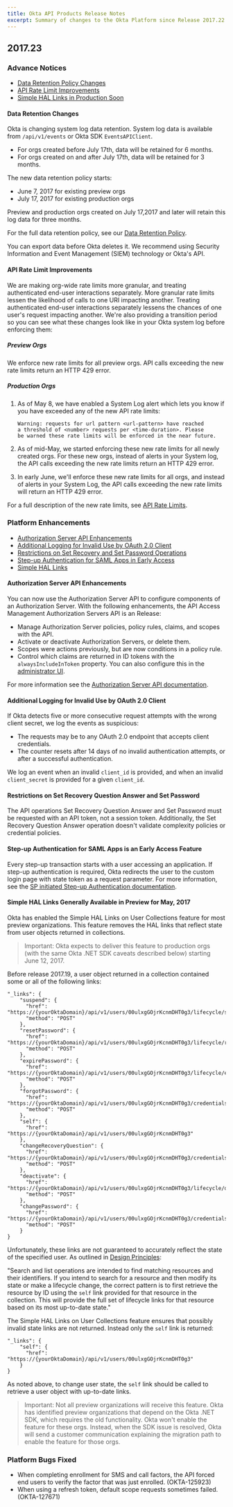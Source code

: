 ```yaml
---
title: Okta API Products Release Notes
excerpt: Summary of changes to the Okta Platform since Release 2017.22
---
```


## 2017.23

### Advance Notices

* [Data Retention Policy Changes](#data-retention-changes)
* [API Rate Limit Improvements](#api-rate-limit-improvements)
* [Simple HAL Links in Production Soon](#simple-hal-links-generally-available-in-preview-for-may-2017)

#### Data Retention Changes

Okta is changing system log data retention. System log data is available from `/api/v1/events` or Okta SDK `EventsAPIClient`.

* For orgs created before July 17th, data will be retained for 6 months.
* For orgs created on and after July 17th, data will be retained for 3 months.

The new data retention policy starts:

* June 7, 2017 for existing preview orgs
* July 17, 2017 for existing production orgs

Preview and production orgs created on July 17,2017 and later will retain this log data for three months.

For the full data retention policy, see our [Data Retention Policy](https://support.okta.com/help/Documentation/Knowledge_Article/Okta-Data-Retention-Policy).

You can export data before Okta deletes it. We recommend using Security Information and Event Management (SIEM) technology or Okta's API. <!-- OKTA-125424 -->

#### API Rate Limit Improvements

We are making org-wide rate limits more granular, and treating authenticated end-user interactions separately. More granular rate limits lessen the likelihood of calls to one URI impacting another. Treating authenticated end-user interactions separately lessens the chances of one user's request impacting another. We're also providing a transition period so you can see what these changes look like in your Okta system log before enforcing them:

##### Preview Orgs

We enforce new rate limits for all preview orgs. API calls exceeding the new rate limits return an HTTP 429 error.

##### Production Orgs

1. As of May 8, we have enabled a System Log alert which lets you know if you have exceeded any of the new API rate limits:

    ```
    Warning: requests for url pattern <url-pattern> have reached
    a threshold of <number> requests per <time-duration>. Please
    be warned these rate limits will be enforced in the near future.
    ```

2. As of mid-May, we started enforcing these new rate limits for all newly created orgs. For these new orgs, instead of alerts in your System log, the API calls exceeding the new rate limits return an HTTP 429 error.

3. In early June, we'll enforce these new rate limits for all orgs, and instead of alerts in your System Log, the API calls exceeding the new rate limits will return an HTTP 429 error.

For a full description of the new rate limits, see [API Rate Limits](/docs/reference/rate-limits/).<!-- OKTA-110472 -->

### Platform Enhancements

* [Authorization Server API Enhancements](#authorization-server-api-enhancements)
* [Additional Logging for Invalid Use by OAuth 2.0 Client](#additional-logging-for-invalid-use-by-oauth-20-client)
* [Restrictions on Set Recovery and Set Password Operations](#restrictions-on-set-recovery-question-answer-and-set-password)
* [Step-up Authentication for SAML Apps in Early Access](#step-up-authentication-for-saml-apps-is-an-early-access-feature)
* [Simple HAL Links](#simple-hal-links-generally-available-in-preview-for-may-2017)

#### Authorization Server API Enhancements

You can now use the Authorization Server API to configure components of an Authorization Server.
With the following enhancements, the API Access Management Authorization Servers API is an <ApiLifecycle access="ea" /> Release:

* Manage Authorization Server policies, policy rules, claims, and scopes with the API.
* Activate or deactivate Authorization Servers, or delete them.
* Scopes were actions previously, but are now conditions in a policy rule.
* Control which claims are returned in ID tokens with the `alwaysIncludeInToken` property. You can also configure this in the [administrator UI](https://help.okta.com/en/prod/okta_help_CSH.htm#ext_API_Access).

For more information see the [Authorization Server API documentation](/docs/reference/api/authorization-servers/#authorization-server-operations).
<!-- OKTA-127511, OKTA-123638 -->

#### Additional Logging for Invalid Use by OAuth 2.0 Client

If Okta detects five or more consecutive request attempts with the wrong client secret, we log the events as suspicious:

* The requests may be to any OAuth 2.0 endpoint that accepts client credentials.
* The counter resets after 14 days of no invalid authentication attempts, or after a successful authentication.

We log an event when an invalid `client_id` is provided, and when an invalid `client_secret` is provided for a given `client_id`.<!-- OKTA-122503 -->

#### Restrictions on Set Recovery Question Answer and Set Password

The API operations Set Recovery Question Answer and Set Password must be requested with an API token, not a session token.
Additionally, the Set Recovery Question Answer operation doesn't validate complexity policies or credential policies. <!-- OKTA-126826, OKTA-126824 -->

#### Step-up Authentication for SAML Apps is an Early Access Feature

Every step-up transaction starts with a user accessing an application. If step-up authentication is required, Okta redirects the user to the custom login page with state token as a request parameter.
For more information, see the [SP initiated Step-up Authentication documentation](/docs/reference/api/authn/#sp-initiated-step-up-authentication).

#### Simple HAL Links Generally Available in Preview for May, 2017

Okta has enabled the Simple HAL Links on User Collections feature for most preview organizations.
This feature removes the HAL links that reflect state from user objects returned in collections.

>Important: Okta expects to deliver this feature to production orgs (with the same Okta .NET SDK caveats described below) starting June 12, 2017.

Before release 2017.19, a user object returned in a collection contained some or all of the following links:

```
"_links": {
    "suspend": {
      "href": "https://{yourOktaDomain}/api/v1/users/00ulxgGOjrKcnmDHT0g3/lifecycle/suspend",
      "method": "POST"
    },
    "resetPassword": {
      "href": "https://{yourOktaDomain}/api/v1/users/00ulxgGOjrKcnmDHT0g3/lifecycle/reset_password",
      "method": "POST"
    },
    "expirePassword": {
      "href": "https://{yourOktaDomain}/api/v1/users/00ulxgGOjrKcnmDHT0g3/lifecycle/expire_password",
      "method": "POST"
    },
    "forgotPassword": {
      "href": "https://{yourOktaDomain}/api/v1/users/00ulxgGOjrKcnmDHT0g3/credentials/forgot_password",
      "method": "POST"
    },
    "self": {
      "href": "https://{yourOktaDomain}/api/v1/users/00ulxgGOjrKcnmDHT0g3"
    },
    "changeRecoveryQuestion": {
      "href": "https://{yourOktaDomain}/api/v1/users/00ulxgGOjrKcnmDHT0g3/credentials/change_recovery_question",
      "method": "POST"
    },
    "deactivate": {
      "href": "https://{yourOktaDomain}/api/v1/users/00ulxgGOjrKcnmDHT0g3/lifecycle/deactivate",
      "method": "POST"
    },
    "changePassword": {
      "href": "https://{yourOktaDomain}/api/v1/users/00ulxgGOjrKcnmDHT0g3/credentials/change_password",
      "method": "POST"
    }
}
```

Unfortunately, these links are not guaranteed to accurately reflect the state of the specified user.
As outlined in [Design Principles](/docs/reference/api-overview/#links-in-collections):

"Search and list operations are intended to find matching resources and their identifiers. If you intend to search for a resource and then modify its state or make a lifecycle change, the correct pattern is to first retrieve the resource by ID using the `self` link provided for that resource in the collection. This will provide the full set of lifecycle links for that resource based on its most up-to-date state."

The Simple HAL Links on User Collections feature ensures that possibly invalid state links are not returned.  Instead only the `self` link is returned:

```
"_links": {
    "self": {
      "href": "https://{yourOktaDomain}/api/v1/users/00ulxgGOjrKcnmDHT0g3"
    }
}
```

As noted above, to change user state, the `self` link should be called to retrieve a user object with up-to-date links.

>Important: Not all preview organizations will receive this feature. Okta has identified preview organizations that depend on the Okta .NET SDK, which requires the old functionality. Okta won't enable the feature for these orgs. Instead, when the SDK issue is resolved, Okta will send a customer communication explaining the migration path to enable the feature for those orgs.

### Platform Bugs Fixed

* When completing enrollment for SMS and call factors, the API forced end users to verify the factor that was just enrolled. (OKTA-125923)
* When using a refresh token, default scope requests sometimes failed. (OKTA-127671)
